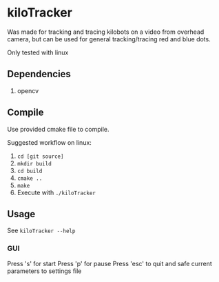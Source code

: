 # kiloTracker

Was made for tracking and tracing kilobots on a video from overhead camera, but can be used for general tracking/tracing red and blue dots.

Only tested with linux

## Dependencies

 1. opencv

## Compile

Use provided cmake file to compile.

Suggested workflow on linux:
  1. `cd [git source]`
  1. `mkdir build`
  1. `cd build`
  1. `cmake ..`
  1. `make`
  1. Execute with `./kiloTracker`

## Usage

See `kiloTracker --help`

### GUI
Press 's' for start
Press 'p' for pause
Press 'esc' to quit and safe current parameters to settings file
